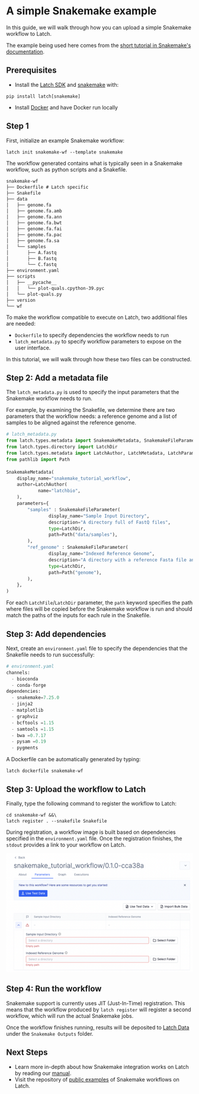 # A simple Snakemake example

In this guide, we will walk through how you can upload a simple Snakemake workflow to Latch.

The example being used here comes from the [short tutorial in Snakemake's documentation](https://snakemake.readthedocs.io/en/stable/tutorial/short.html).

## Prerequisites

* Install the [Latch SDK](https://github.com/latchbio/latch#installation) and [snakemake](https://snakemake.readthedocs.io/en/stable/getting_started/installation.html) with:

```console
pip install latch[snakemake]
```

* Install [Docker](https://www.docker.com/get-started/) and have Docker run locally

## Step 1

First, initialize an example Snakemake workflow:

```console
latch init snakemake-wf --template snakemake
```

The workflow generated contains what is typically seen in a Snakemake workflow, such as python scripts and a Snakefile.

```console
snakemake-wf
├── Dockerfile # Latch specific
├── Snakefile
├── data
│   ├── genome.fa
│   ├── genome.fa.amb
│   ├── genome.fa.ann
│   ├── genome.fa.bwt
│   ├── genome.fa.fai
│   ├── genome.fa.pac
│   ├── genome.fa.sa
│   └── samples
│       ├── A.fastq
│       ├── B.fastq
│       └── C.fastq
├── environment.yaml
├── scripts
│   ├── __pycache__
│   │   └── plot-quals.cpython-39.pyc
│   └── plot-quals.py
├── version
└── wf
```

To make the workflow compatible to execute on Latch, two additional files are needed:

* `Dockerfile` to specify dependencies the workflow needs to run
* `latch_metadata.py` to specify workflow parameters to expose on the user interface.

In this tutorial, we will walk through how these two files can be constructed.

## Step 2: Add a metadata file

The `latch_metadata.py` is used to specify the input parameters that the Snakemake workflow needs to run.

For example, by examining the Snakefile, we determine there are two parameters that the workflow needs: a reference genome and a list of samples to be aligned against the reference genome.

```python
# latch_metadata.py
from latch.types.metadata import SnakemakeMetadata, SnakemakeFileParameter
from latch.types.directory import LatchDir
from latch.types.metadata import LatchAuthor, LatchMetadata, LatchParameter
from pathlib import Path

SnakemakeMetadata(
    display_name="snakemake_tutorial_workflow",
    author=LatchAuthor(
            name="latchbio",
    ),
    parameters={
        "samples" : SnakemakeFileParameter(
                display_name="Sample Input Directory",
                description="A directory full of FastQ files",
                type=LatchDir,
                path=Path("data/samples"),
        ),
        "ref_genome" : SnakemakeFileParameter(
                display_name="Indexed Reference Genome",
                description="A directory with a reference Fasta file and the 6 index files produced from `bwa index`",
                type=LatchDir,
                path=Path("genome"),
        ),
    },
)
```

For each `LatchFile`/`LatchDir` parameter, the `path` keyword specifies the path where files will be copied before the Snakemake workflow is run and should match the paths of the inputs for each rule in the Snakefile.

## Step 3: Add dependencies

Next, create an `environment.yaml` file to specify the dependencies that the Snakefile needs to run successfully:

```python
# environment.yaml
channels:
  - bioconda
  - conda-forge
dependencies:
  - snakemake=7.25.0
  - jinja2
  - matplotlib
  - graphviz
  - bcftools =1.15
  - samtools =1.15
  - bwa =0.7.17
  - pysam =0.19
  - pygments
```

A Dockerfile can be automatically generated by typing:
```console
latch dockerfile snakemake-wf
```

## Step 3: Upload the workflow to Latch

Finally, type the following command to register the workflow to Latch:

```console
cd snakemake-wf &&\ 
latch register . --snakefile Snakefile
```

During registration, a workflow image is built based on dependencies specified in the `environment.yaml` file. Once the registration finishes, the `stdout` provides a link to your workflow on Latch.

![Snakemake workflow interface on Latch](../assets/snakemake/tutorial.png)

## Step 4: Run the workflow

Snakemake support is currently uses JIT (Just-In-Time) registration. This means that the workflow produced by `latch register` will register a second workflow, which will run the actual Snakemake jobs.

Once the workflow finishes running, results will be deposited to [Latch Data](https://console.latch.bio/data) under the `Snakemake Outputs` folder.

## Next Steps

* Learn more in-depth about how Snakemake integration works on Latch by reading our [manual](../manual/snakemake.md).
* Visit the repository of [public examples](https://github.com/latchbio/latch-snakemake-examples) of Snakemake workflows on Latch.
